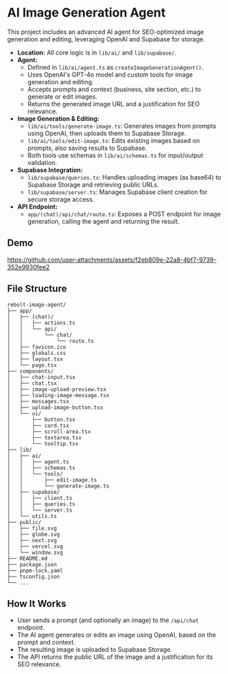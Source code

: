 # AI Image Generation Agent

This project includes an advanced AI agent for SEO-optimized image generation and editing, leveraging OpenAI and Supabase for storage.

- **Location:** All core logic is in `lib/ai/` and `lib/supabase/`.
- **Agent:**
  - Defined in `lib/ai/agent.ts` as `createImageGenerationAgent()`.
  - Uses OpenAI's GPT-4o model and custom tools for image generation and editing.
  - Accepts prompts and context (business, site section, etc.) to generate or edit images.
  - Returns the generated image URL and a justification for SEO relevance.
- **Image Generation & Editing:**
  - `lib/ai/tools/generate-image.ts`: Generates images from prompts using OpenAI, then uploads them to Supabase Storage.
  - `lib/ai/tools/edit-image.ts`: Edits existing images based on prompts, also saving results to Supabase.
  - Both tools use schemas in `lib/ai/schemas.ts` for input/output validation.
- **Supabase Integration:**
  - `lib/supabase/queries.ts`: Handles uploading images (as base64) to Supabase Storage and retrieving public URLs.
  - `lib/supabase/server.ts`: Manages Supabase client creation for secure storage access.
- **API Endpoint:**
  - `app/(chat)/api/chat/route.ts`: Exposes a POST endpoint for image generation, calling the agent and returning the result.
 
## Demo 



https://github.com/user-attachments/assets/f2eb809e-22a8-4bf7-9739-352e9930fee2



## File Structure

```shell
rebolt-image-agent/
├── app/
│   ├── (chat)/
│   │   ├── actions.ts
│   │   └── api/
│   │       └── chat/
│   │           └── route.ts
│   ├── favicon.ico
│   ├── globals.css
│   ├── layout.tsx
│   └── page.tsx
├── components/
│   ├── chat-input.tsx
│   ├── chat.tsx
│   ├── image-upload-preview.tsx
│   ├── loading-image-message.tsx
│   ├── messages.tsx
│   ├── upload-image-button.tsx
│   └── ui/
│       ├── button.tsx
│       ├── card.tsx
│       ├── scroll-area.tsx
│       ├── textarea.tsx
│       └── tooltip.tsx
├── lib/
│   ├── ai/
│   │   ├── agent.ts
│   │   ├── schemas.ts
│   │   └── tools/
│   │       ├── edit-image.ts
│   │       └── generate-image.ts
│   ├── supabase/
│   │   ├── client.ts
│   │   ├── queries.ts
│   │   └── server.ts
│   └── utils.ts
├── public/
│   ├── file.svg
│   ├── globe.svg
│   ├── next.svg
│   ├── vercel.svg
│   └── window.svg
├── README.md
├── package.json
├── pnpm-lock.yaml
├── tsconfig.json
└── ...
```

## How It Works

- User sends a prompt (and optionally an image) to the `/api/chat` endpoint.
- The AI agent generates or edits an image using OpenAI, based on the prompt and context.
- The resulting image is uploaded to Supabase Storage.
- The API returns the public URL of the image and a justification for its SEO relevance.
